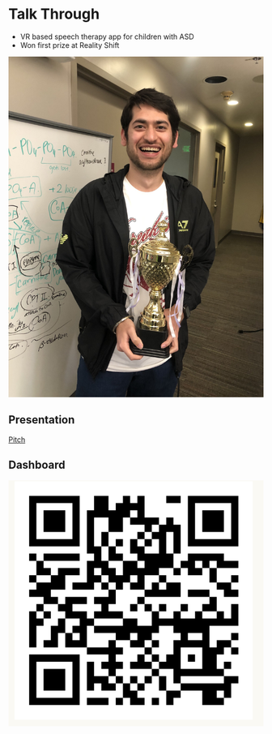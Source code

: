# Talk Through

- VR based speech therapy app for children with ASD
- Won first prize at Reality Shift

![Winning Moment](https://github.com/saitiger/Talk-Through/blob/main/IMG_8583.jpeg)

## Presentation 
[Pitch](https://github.com/saitiger/Talk-Through/blob/main/Pitch.pdf)

## Dashboard 

![Scan Me](https://github.com/saitiger/Talk-Through/blob/main/Dashboard%20QR%20Code.png)
